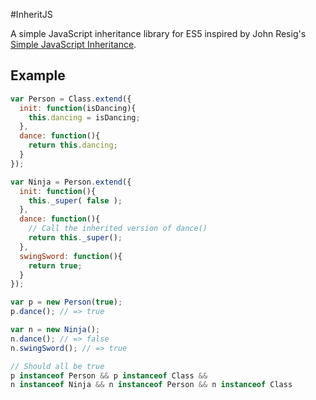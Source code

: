 #InheritJS

A simple JavaScript inheritance library for ES5 inspired
by John Resig's [Simple JavaScript Inheritance](http://ejohn.org/blog/simple-javascript-inheritance/).

## Example

```javascript
var Person = Class.extend({
  init: function(isDancing){
    this.dancing = isDancing;
  },
  dance: function(){
    return this.dancing;
  }
});

var Ninja = Person.extend({
  init: function(){
    this._super( false );
  },
  dance: function(){
    // Call the inherited version of dance()
    return this._super();
  },
  swingSword: function(){
    return true;
  }
});

var p = new Person(true);
p.dance(); // => true

var n = new Ninja();
n.dance(); // => false
n.swingSword(); // => true

// Should all be true
p instanceof Person && p instanceof Class &&
n instanceof Ninja && n instanceof Person && n instanceof Class
```
